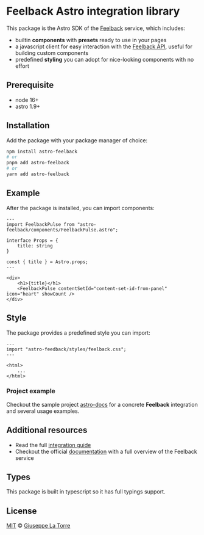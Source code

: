 # Feelback Astro integration library

This package is the Astro SDK of the [Feelback](https://www.feelback.dev) service, which includes:
- builtin **components** with **presets** ready to use in your pages
- a javascript client for easy interaction with the [Feelback API](https://www.feelback.dev/docs/api-reference), useful for building custom components
- predefined **styling** you can adopt for nice-looking components with no effort


## Prerequisite
- node 16+
- astro 1.9+

## Installation
Add the package with your package manager of choice:
```sh
npm install astro-feelback
# or
pnpm add astro-feelback
# or
yarn add astro-feelback
```

## Example
After the package is installed, you can import components:
```astro
---
import FeelbackPulse from "astro-feelback/components/FeelbackPulse.astro";

interface Props = {
    title: string
}

const { title } = Astro.props;
---

<div>
    <h1>{title}</h1>
    <FeelbackPulse contentSetId="content-set-id-from-panel" icon="heart" showCount />
</div>
```

## Style
The package provides a predefined style you can import:
```astro
---
import "astro-feedback/styles/feelback.css";
---

<html>
    ...
</html>
```


### Project example
Checkout the sample project [astro-docs](samples/astro-docs) for a concrete **Feelback** integration and several usage examples.


## Additional resources
- Read the full [integration guide](https://www.feelback.dev/docs/integrations/astro)
- Checkout the official [documentation](https://www.feelback.dev/docs) with a full overview of the Feelback service


## Types
This package is built in typescript so it has full typings support.

## License
[MIT](LICENSE) © [Giuseppe La Torre](https://github.com/giuseppelt)
